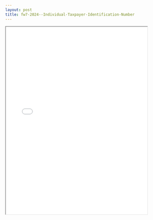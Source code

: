 ```yaml
---
layout: post
title: fw7-2024--Individual-Taxpayer-Identification-Number
---
```


<div class="pdf-container">
<iframe src="/ea/assets/pdfs/fw7-2024--Individual-Taxpayer-Identification-Number.pdf" height="600" width="90%" allowFullScreen="true"></iframe>
</div>

